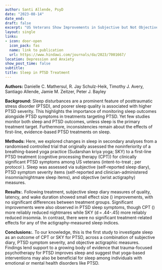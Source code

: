 ```yaml
---
author: Santi Allende, PsyD
date: "2023-08-14"
date_end:
draft: false
excerpt: "US Veterans Show Improvements in Subjective but Not Objective Sleep following Treatment for Posttraumatic Stress Disorder: Secondary Analyses from a Randomised Controlled Trial"
layout: single
links:
- icon: door-open
  icon_pack: fas
  name: link to publication
  url: https://www.hindawi.com/journals/da/2023/7001667/
location: Depression and Anxiety
show_post_time: false
subtitle:
title: Sleep in PTSD Treatment
---
```


**Authors:** Danielle C. Mathersul, R. Jay Schulz-Heik, Timothy J. Avery, Santiago Allende, Jamie M. Zeitzer, Peter J. Bayley

**Background:** Sleep disturbances are a prominent feature of posttraumatic stress disorder (PTSD), and poorer sleep quality is associated with higher PTSD severity. This highlights the importance of monitoring sleep outcomes alongside PTSD symptoms in treatments targeting PTSD. Yet few studies monitor both sleep and PTSD outcomes, unless sleep is the primary treatment target. Furthermore, inconsistencies remain about the effects of first-line, evidence-based PTSD treatments on sleep. 

**Methods:** Here, we explored changes in sleep in secondary analyses from a randomised controlled trial that originally assessed the noninferiority of a breathing-based yoga practice (Sudarshan kriya yoga; SKY) to a first-line PTSD treatment (cognitive processing therapy (CPT)) for clinically significant PTSD symptoms among US veterans (intent-to-treat ; per protocol ). Sleep was assessed via subjective (self-reported sleep diary), PTSD symptom severity items (self-reported and clinician-administered insomnia/nightmare sleep items), and objective (wrist actigraphy) measures. 

**Results:**. Following treatment, subjective sleep diary measures of quality, latency, and wake duration showed small effect size () improvements, with no significant differences between treatment groups. Significant improvements were also observed in PTSD sleep symptoms, though CPT () more reliably reduced nightmares while SKY (d = .44-.45) more reliably reduced insomnia. In contrast, there were no significant treatment-related effects for any of the actigraphy-measured sleep indices. 

**Conclusions:**. To our knowledge, this is the first study to investigate sleep as an outcome of CPT or SKY for PTSD, across a combination of subjective diary, PTSD symptom severity, and objective actigraphic measures. Findings lend support to a growing body of evidence that trauma-focused psychotherapy for PTSD improves sleep and suggest that yoga-based interventions may also be beneficial for sleep among individuals with emotional or mental health disorders like PTSD.
